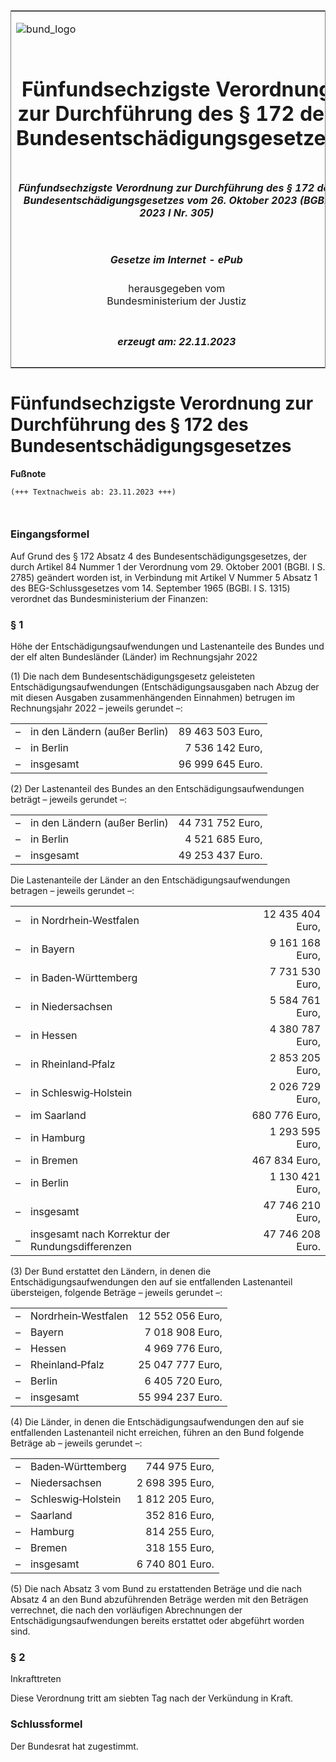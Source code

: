 <span id="DECKBLATT.html"></span>

<table border="0" frame="border" width="100%">

<tr valign="top">

<td align="left">

![bund\_logo](BfJ_2021_Web_de_de.gif)

</td>

<td align="right">

 

</td>

</tr>

<tr align="center" valign="middle">

<td colspan="2">

# Fünfundsechzigste Verordnung zur Durchführung des § 172 des Bundesentschädigungsgesetzes

</td>

</tr>

<tr align="center" valign="middle">

<td colspan="2">

##### Fünfundsechzigste Verordnung zur Durchführung des § 172 des Bundesentschädigungsgesetzes vom 26. Oktober 2023 (BGBl. 2023 I Nr. 305)

</td>

</tr>

<tr align="center" valign="middle">

<td colspan="2">

  
  

##### Gesetze im Internet - ePub  
  
herausgegeben vom  
Bundesministerium der Justiz

</td>

</tr>

<tr align="center" valign="bottom">

<td colspan="2">

  
  

##### erzeugt am: 22.11.2023

</td>

</tr>

</table>

<span id="BJNR1310A0023.html"></span>

# Fünfundsechzigste Verordnung zur Durchführung des § 172 des Bundesentschädigungsgesetzes

<div>

  
**Fußnote**

<div class="jnhtml">

<div>

<div class="jurAbsatz">

  

``` 
(+++ Textnachweis ab: 23.11.2023 +++)

 
```

</div>

</div>

</div>

</div>

<span id="BJNR1310A0023BJNE000100000.html"></span>

### Eingangsformel  

<div>

<div class="jnhtml">

<div>

<div class="jurAbsatz">

Auf Grund des § 172 Absatz 4 des Bundesentschädigungsgesetzes, der durch
Artikel 84 Nummer 1 der Verordnung vom 29. Oktober 2001 (BGBl. I S.
2785) geändert worden ist, in Verbindung mit Artikel V Nummer 5 Absatz 1
des BEG-Schlussgesetzes vom 14. September 1965 (BGBl. I S. 1315)
verordnet das Bundesministerium der Finanzen:

</div>

</div>

</div>

</div>

<span id="BJNR1310A0023BJNE000200000.html"></span>

### § 1  
Höhe der Entschädigungsaufwendungen und Lastenanteile des Bundes und der elf alten Bundesländer (Länder) im Rechnungsjahr 2022

<div>

<div class="jnhtml">

<div>

<div class="jurAbsatz">

(1) Die nach dem Bundesentschädigungsgesetz geleisteten
Entschädigungsaufwendungen (Entschädigungsausgaben nach Abzug der mit
diesen Ausgaben zusammenhängenden Einnahmen) betrugen im Rechnungsjahr
2022 – jeweils gerundet –:

</div>

<div class="jurAbsatz">

|   |                               |                  |
| :- | :---------------------------- | ---------------: |
| – | in den Ländern (außer Berlin) | 89 463 503 Euro, |
| – | in Berlin                     |  7 536 142 Euro, |
| – | insgesamt                     | 96 999 645 Euro. |

</div>

<div class="jurAbsatz">

(2) Der Lastenanteil des Bundes an den Entschädigungsaufwendungen
beträgt – jeweils gerundet –:

</div>

<div class="jurAbsatz">

|   |                               |                  |
| :- | :---------------------------- | ---------------: |
| – | in den Ländern (außer Berlin) | 44 731 752 Euro, |
| – | in Berlin                     |  4 521 685 Euro, |
| – | insgesamt                     | 49 253 437 Euro. |

</div>

<div class="jurAbsatz">

Die Lastenanteile der Länder an den Entschädigungsaufwendungen betragen
– jeweils gerundet –:

</div>

<div class="jurAbsatz">

|   |                                                  |                  |
| :- | :----------------------------------------------- | ---------------: |
| – | in Nordrhein‑Westfalen                           | 12 435 404 Euro, |
| – | in Bayern                                        |  9 161 168 Euro, |
| – | in Baden‑Württemberg                             |  7 731 530 Euro, |
| – | in Niedersachsen                                 |  5 584 761 Euro, |
| – | in Hessen                                        |  4 380 787 Euro, |
| – | in Rheinland‑Pfalz                               |  2 853 205 Euro, |
| – | in Schleswig‑Holstein                            |  2 026 729 Euro, |
| – | im Saarland                                      |    680 776 Euro, |
| – | in Hamburg                                       |  1 293 595 Euro, |
| – | in Bremen                                        |    467 834 Euro, |
| – | in Berlin                                        |  1 130 421 Euro, |
| – | insgesamt                                        | 47 746 210 Euro, |
| – | insgesamt nach Korrektur der Rundungsdifferenzen | 47 746 208 Euro. |

</div>

<div class="jurAbsatz">

(3) Der Bund erstattet den Ländern, in denen die
Entschädigungsaufwendungen den auf sie entfallenden Lastenanteil
übersteigen, folgende Beträge – jeweils gerundet –:

</div>

<div class="jurAbsatz">

|   |                     |                  |
| :- | :------------------ | ---------------: |
| – | Nordrhein‑Westfalen | 12 552 056 Euro, |
| – | Bayern              |  7 018 908 Euro, |
| – | Hessen              |  4 969 776 Euro, |
| – | Rheinland‑Pfalz     | 25 047 777 Euro, |
| – | Berlin              |  6 405 720 Euro, |
| – | insgesamt           | 55 994 237 Euro. |

</div>

<div class="jurAbsatz">

(4) Die Länder, in denen die Entschädigungsaufwendungen den auf sie
entfallenden Lastenanteil nicht erreichen, führen an den Bund folgende
Beträge ab – jeweils gerundet –:

</div>

<div class="jurAbsatz">

|   |                    |                 |
| :- | :----------------- | --------------: |
| – | Baden‑Württemberg  |   744 975 Euro, |
| – | Niedersachsen      | 2 698 395 Euro, |
| – | Schleswig‑Holstein | 1 812 205 Euro, |
| – | Saarland           |   352 816 Euro, |
| – | Hamburg            |   814 255 Euro, |
| – | Bremen             |   318 155 Euro, |
| – | insgesamt          | 6 740 801 Euro. |

</div>

<div class="jurAbsatz">

(5) Die nach Absatz 3 vom Bund zu erstattenden Beträge und die nach
Absatz 4 an den Bund abzuführenden Beträge werden mit den Beträgen
verrechnet, die nach den vorläufigen Abrechnungen der
Entschädigungsaufwendungen bereits erstattet oder abgeführt worden
sind.

</div>

</div>

</div>

</div>

<span id="BJNR1310A0023BJNE000300000.html"></span>

### § 2  
Inkrafttreten

<div>

<div class="jnhtml">

<div>

<div class="jurAbsatz">

Diese Verordnung tritt am siebten Tag nach der Verkündung in Kraft.

</div>

</div>

</div>

</div>

<span id="BJNR1310A0023BJNE000400000.html"></span>

### Schlussformel  

<div>

<div class="jnhtml">

<div>

<div class="jurAbsatz">

Der Bundesrat hat zugestimmt.

</div>

</div>

</div>

</div>
